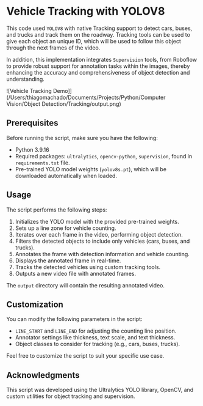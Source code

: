 # Vehicle Tracking with YOLOV8

This code used `YOLOV8` with native Tracking support to detect cars, buses, and trucks and track them on the roadway. Tracking tools can be used to give each object an unique ID, which will be used to follow this object through the next frames of the video. 

In addition, this implementation integrates `Supervision` tools, from Roboflow to provide robust support for annotation tasks within the images, thereby enhancing the accuracy and comprehensiveness of object detection and understanding.

![Vehicle Tracking Demo]](/Users/thiagomachado/Documents/Projects/Python/Computer Vision/Object Detection/Tracking/output.png)


## Prerequisites

Before running the script, make sure you have the following:

- Python 3.9.16
- Required packages: `ultralytics`, `opencv-python`, `supervision`, found in `requirements.txt` file.
- Pre-trained YOLO model weights (`yolov8s.pt`), which will be downloaded automatically when loaded. 

## Usage

The script performs the following steps:

1. Initializes the YOLO model with the provided pre-trained weights.
2. Sets up a line zone for vehicle counting.
3. Iterates over each frame in the video, performing object detection.
4. Filters the detected objects to include only vehicles (cars, buses, and trucks).
5. Annotates the frame with detection information and vehicle counting.
6. Displays the annotated frame in real-time.
7. Tracks the detected vehicles using custom tracking tools.
8. Outputs a new video file with annotated frames.

The `output` directory will contain the resulting annotated video.

## Customization

You can modify the following parameters in the script:

- `LINE_START` and `LINE_END` for adjusting the counting line position.
- Annotator settings like thickness, text scale, and text thickness.
- Object classes to consider for tracking (e.g., cars, buses, trucks).

Feel free to customize the script to suit your specific use case.

## Acknowledgments

This script was developed using the Ultralytics YOLO library, OpenCV, and custom utilities for object tracking and supervision.
